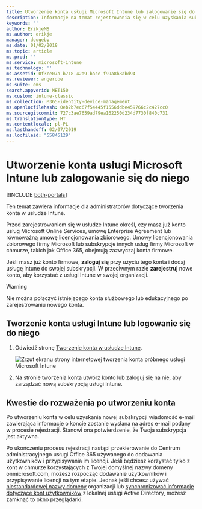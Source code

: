 ```yaml
---
title: Utworzenie konta usługi Microsoft Intune lub zalogowanie się do niego
description: Informacje na temat rejestrowania się w celu uzyskania subskrypcji usługi Microsoft Intune lub logowania się w celu rozpoczęcia pracy z istniejącą subskrypcją.
keywords: ''
author: ErikjeMS
ms.author: erikje
manager: dougeby
ms.date: 01/02/2018
ms.topic: article
ms.prod: ''
ms.service: microsoft-intune
ms.technology: ''
ms.assetid: 0f3ce07a-b718-42a9-bace-f99a8b8abd94
ms.reviewer: angerobe
ms.suite: ems
search.appverid: MET150
ms.custom: intune-classic
ms.collection: M365-identity-device-management
ms.openlocfilehash: 0eb2b7ec67f54445f1556ddbe459766c2c427cc0
ms.sourcegitcommit: 727c3ae7659ad79ea162250d234d7730f840c731
ms.translationtype: HT
ms.contentlocale: pl-PL
ms.lasthandoff: 02/07/2019
ms.locfileid: "55845129"
---
```

# <a name="sign-up-or-sign-in-to-microsoft-intune"></a>Utworzenie konta usługi Microsoft Intune lub zalogowanie się do niego

[!INCLUDE [both-portals](./includes/note-for-both-portals.md)]

Ten temat zawiera informacje dla administratorów dotyczące tworzenia konta w usłudze Intune.

Przed zarejestrowaniem się w usłudze Intune określ, czy masz już konto usług Microsoft Online Services, umowę Enterprise Agreement lub równoważną umowę licencjonowania zbiorowego. Umowy licencjonowania zbiorowego firmy Microsoft lub subskrypcje innych usług firmy Microsoft w chmurze, takich jak Office 365, obejmują zazwyczaj konta firmowe.

Jeśli masz już konto firmowe, **zaloguj się** przy użyciu tego konta i dodaj usługę Intune do swojej subskrypcji. W przeciwnym razie **zarejestruj** nowe konto, aby korzystać z usługi Intune w swojej organizacji.

>[!WARNING]
>Nie można połączyć istniejącego konta służbowego lub edukacyjnego po zarejestrowaniu nowego konta.

## <a name="how-to-sign-up-or-sign-in-to-intune"></a>Tworzenie konta usługi Intune lub logowanie się do niego

1. Odwiedź stronę [Tworzenie konta w usłudze Intune](https://portal.office.com/Signup/Signup.aspx?OfferId=40BE278A-DFD1-470a-9EF7-9F2596EA7FF9&dl=INTUNE_A&ali=1#0%20).

   ![Zrzut ekranu strony internetowej tworzenia konta próbnego usługi Microsoft Intune](./media/account-sign-up-site.png)

2. Na stronie tworzenia konta utwórz konto lub zaloguj się na nie, aby zarządzać nową subskrypcją usługi Intune.

## <a name="post-sign-up-considerations"></a>Kwestie do rozważenia po utworzeniu konta
Po utworzeniu konta w celu uzyskania nowej subskrypcji wiadomość e-mail zawierająca informacje o koncie zostanie wysłana na adres e-mail podany w procesie rejestracji. Stanowi ona potwierdzenie, że Twoja subskrypcja jest aktywna.

Po ukończeniu procesu rejestracji nastąpi przekierowanie do Centrum administracyjnego usługi Office 365 używanego do dodawania użytkowników i przypisywania im licencji. Jeśli będziesz korzystać tylko z kont w chmurze korzystających z Twojej domyślnej nazwy domeny onmicrosoft.com, możesz rozpocząć dodawanie użytkowników i przypisywanie licencji na tym etapie. Jednak jeśli chcesz używać [niestandardowej nazwy domeny](custom-domain-name-configure.md) organizacji lub [synchronizować informacje dotyczące kont użytkowników](users-add.md#sync-active-directory-and-add-users-to-intune) z lokalnej usługi Active Directory, możesz zamknąć to okno przeglądarki.
